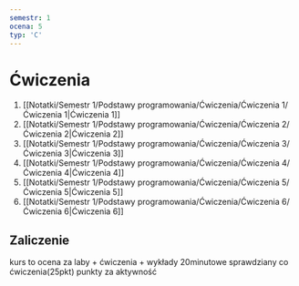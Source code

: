 ```yaml
---
semestr: 1
ocena: 5
typ: 'C'
---
```


# Ćwiczenia
1. [[Notatki/Semestr 1/Podstawy programowania/Ćwiczenia/Ćwiczenia 1/Ćwiczenia 1|Ćwiczenia 1]]
2. [[Notatki/Semestr 1/Podstawy programowania/Ćwiczenia/Ćwiczenia 2/Ćwiczenia 2|Ćwiczenia 2]]
3. [[Notatki/Semestr 1/Podstawy programowania/Ćwiczenia/Ćwiczenia 3/Ćwiczenia 3|Ćwiczenia 3]]
4. [[Notatki/Semestr 1/Podstawy programowania/Ćwiczenia/Ćwiczenia 4/Ćwiczenia 4|Ćwiczenia 4]]
5. [[Notatki/Semestr 1/Podstawy programowania/Ćwiczenia/Ćwiczenia 5/Ćwiczenia 5|Ćwiczenia 5]]
6. [[Notatki/Semestr 1/Podstawy programowania/Ćwiczenia/Ćwiczenia 6/Ćwiczenia 6|Ćwiczenia 6]]

## Zaliczenie
kurs to ocena za laby + ćwiczenia + wykłady
20minutowe sprawdziany co ćwiczenia(25pkt)
punkty za aktywność

